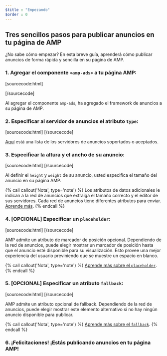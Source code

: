 ```yaml
---
$title : "Empezando"
$order : 0
---
```


## Tres sencillos pasos para publicar anuncios en tu página de AMP

¿No sabe cómo empezar? En esta breve guía, aprenderá cómo publicar anuncios de forma rápida y sencilla en su página de AMP.

### 1. Agregar el componente `<amp-ads>` a tu página AMP:

[sourcecode:html]
<script async custom-element="amp-ad" src="https://cdn.ampproject.org/v0/amp-ad-0.1.js"></script>
[/sourcecode]

Al agregar el componente `amp-ads`, ha agregado el framework de anuncios a su página de AMP.

### 2. Especificar al servidor de anuncios el atributo `type`:

[sourcecode:html]
<amp-ad
      type="a9">
  </amp-ad>
[/sourcecode]

[Aquí](https://www.ampproject.org/docs/reference/components/amp-ad#supported-ad-networks) está una lista de los servidores de anuncios soportados o aceptados.

### 3. Especificar la altura y el ancho de su anuncio:

[sourcecode:html]
<amp-ad width="300"
      height="250"
      type="a9"
      data-aax_size="300x250"
      data-aax_pubname="test123"
      data-aax_src="302">
  </amp-ad>
[/sourcecode]

Al definir el `height` y `weight` de su anuncio, usted especifica el tamaño del anuncio en su página AMP.

{% call callout('Nota', type='note') %}
Los atributos de datos adicionales le indican a la red de anuncios que extraiga el tamaño correcto y el editor de sus servidores. Cada red de anuncios tiene diferentes atributos para enviar. [Aprende más](https://www.ampproject.org/docs/reference/components/amp-ad#supported-ad-networks).
{% endcall %}

### 4. [OPCIONAL] Especificar un `placeholder`:

[sourcecode:html]
 <amp-ad width="300"
      height="200"
      type="doubleclick"
      data-slot="/4119129/doesnt-exist">
    <amp-img placeholder src="placeholder-image.jpg"></amp-img>
  </amp-ad>
[/sourcecode]

AMP admite un atributo de marcador de posición opcional. Dependiendo de la red de anuncios, puede elegir mostrar un marcador de posición hasta que el anuncio esté disponible para su visualización. Esto provee una mejor experiencia del usuario previniendo que se muestre un espacio en blanco.

{% call callout('Nota', type='note') %}
[Aprende más sobre el `placeholder`](/es/docs/guides/responsive/placeholders#placeholders).
{% endcall %}

### 5. [OPCIONAL] Especificar un atributo `fallback`:

[sourcecode:html]
<amp-ad width="300"
      height="200"
      type="doubleclick"
      data-slot="/4119129/doesnt-exist">
    <amp-img fallback src="fallback-image.jpg"></amp-img>
  </amp-ad>
[/sourcecode]

AMP admite un atributo opcional de fallback. Dependiendo de la red de anuncios, puede elegir mostrar este elemento alternativo si no hay ningún anuncio disponible para publicar.

{% call callout('Nota', type='note') %}
[Aprende más sobre el `fallback`](/es/docs/guides/responsive/placeholders#fallbacks).
{% endcall %}

### 6. ¡Felicitaciones! ¡Estás publicando anuncios en tu página AMP!
